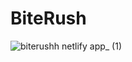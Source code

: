 # BiteRush
![biterushh netlify app_ (1)](https://github.com/user-attachments/assets/cd498bb4-a4da-445c-b0c1-432d685b627c)
